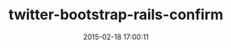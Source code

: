 ---
layout: post
title:  "twitter-bootstrap-rails-confirm"
repo:   "bluerail/twitter-bootstrap-rails-confirm"
date:   2015-02-18 17:00:11
gemurl: https://github.com/bluerail/twitter-bootstrap-rails-confirm
---
